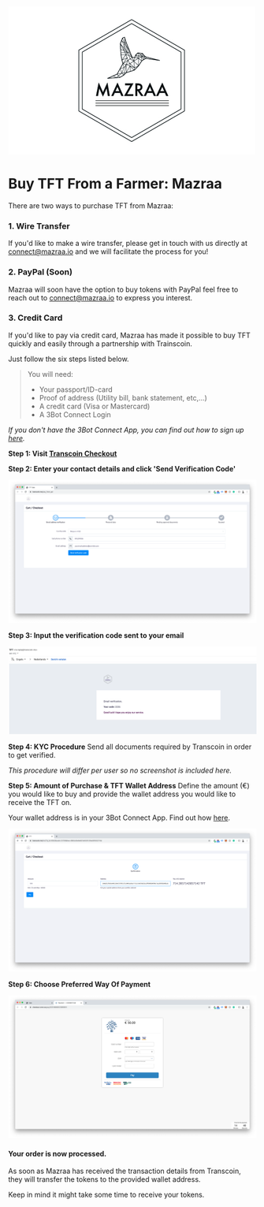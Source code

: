 ![alt](./img/mazraa_logo.jpg)

# Buy TFT From a Farmer: Mazraa 

There are two ways to purchase TFT from Mazraa:

### 1. Wire Transfer

 If you'd like to make a wire transfer, please get in touch with us directly at connect@mazraa.io and we will facilitate the process for you!

### 2. PayPal (Soon)
Mazraa will soon have the option to buy tokens with PayPal feel free to reach out to connect@mazraa.io to express you interest.

### 3. Credit Card

If you'd like to pay via credit card, Mazraa has made it possible to buy TFT quickly and easily through a partnership with Trainscoin.

Just follow the six steps listed below.

>You will need:
>
>- Your passport/ID-card
>- Proof of address (Utility bill, bank statement, etc,...)
>- A credit card (Visa or Mastercard)
>- A 3Bot Connect Login

_If you don't have the 3Bot Connect App, you can find out how to sign up [here](3bot_connect.md)._

**Step 1: Visit [Transcoin Checkout](https://transcoin.me/site/token_pay?p_id=6943&lang=en&sign=282aaae9f5a38ba19ef1ec9dd5b89903)**

**Step 2: Enter your contact details and click 'Send Verification Code'**

![alt text](./img/transcoin_contactdetails.png)

**Step 3: Input the verification code sent to your email**

![alt text](./img/transcoin_mail.png)

**Step 4: KYC Procedure**
Send all documents required by Transcoin in order to get verified.

_This procedure will differ per user so no screenshot is included here._

**Step 5: Amount of Purchase & TFT Wallet Address**
Define the amount (€) you would like to buy and provide the wallet address you would like to receive the TFT on.

Your wallet address is in your 3Bot Connect App. Find out how [here](3bot_connect.md).

![alt text](./img/transcoin_amounts.png)

**Step 6: Choose Preferred Way Of Payment**

![alt text](./img/transcoin_psp.png)

#### **Your order is now processed.**
As soon as Mazraa has received the transaction details from Transcoin, they will transfer the tokens to the provided wallet address.

Keep in mind it might take some time to receive your tokens.